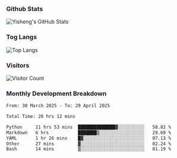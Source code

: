### Github Stats
![Yisheng's GitHub Stats](https://github-readme-stats-9qabuvhk1-gongyisheng.vercel.app/api?username=gongyisheng&count_private=true&show_icons=true)
### Tog Langs
![Top Langs](https://github-readme-stats-9qabuvhk1-gongyisheng.vercel.app/api/top-langs/?username=gongyisheng&layout=compact)
### Visitors
![Visitor Count](https://profile-counter.glitch.me/gongyisheng/count.svg)
### Monthly Development Breakdown
<!--START_SECTION:waka-->

```txt
From: 30 March 2025 - To: 29 April 2025

Total Time: 20 hrs 12 mins

Python     11 hrs 53 mins  ██████████████▓░░░░░░░░░░   58.82 %
Markdown   6 hrs           ███████▒░░░░░░░░░░░░░░░░░   29.69 %
YAML       1 hr 26 mins    █▓░░░░░░░░░░░░░░░░░░░░░░░   07.13 %
Other      27 mins         ▓░░░░░░░░░░░░░░░░░░░░░░░░   02.24 %
Bash       14 mins         ▒░░░░░░░░░░░░░░░░░░░░░░░░   01.19 %
```

<!--END_SECTION:waka-->
